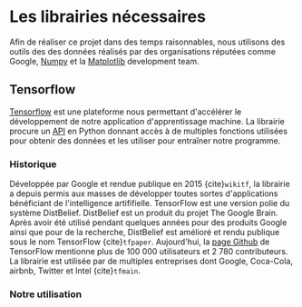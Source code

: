 # Les librairies nécessaires

Afin de réaliser ce projet dans des temps raisonnables, nous utilisons des
outils des des données réalisés par des organisations réputées comme Google,
[Numpy](https://numpy.org/) et la [Matplotlib](https://matplotlib.org/) development team.

## Tensorflow

[Tensorflow](tensorflow.org) est une plateforme nous permettant d'accélérer
le développement de notre application d'apprentissage machine. La librairie
procure un [API](https://en.wikipedia.org/wiki/API) en Python donnant accès
à de multiples fonctions utilisées pour obtenir des données et les utiliser 
pour entraîner notre programme.

### Historique

Développée par Google et rendue publique en 2015 {cite}`wikitf`, la librairie
a depuis permis aux masses de développer toutes sortes d'applications
bénéficiant de l'intelligence artififielle. TensorFlow est une version polie
du système DistBelief. DistBelief est un produit du projet The Google Brain.
Après avoir été utilisé pendant quelques années pour des produits Google ainsi
que pour de la recherche, DistBelief est amélioré et rendu publique sous le
nom TensorFlow {cite}`tfpaper`. Aujourd'hui, la
[page Github](https://github.com/tensorflow/tensorflow) de TensorFlow mentionne
plus de 100 000 utilisateurs et 2 780 contributeurs. La librairie est utilisée
par de multiples entreprises dont Google, Coca-Cola, airbnb, Twitter et Intel
{cite}`tfmain`.

### Notre utilisation





